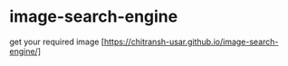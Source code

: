 # image-search-engine
get your required image
[https://chitransh-usar.github.io/image-search-engine/]
